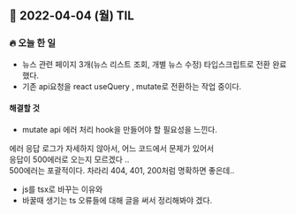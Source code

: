 ## 📆 2022-04-04 (월) TIL

### 🔥 오늘 한 일 <br>

- 뉴스 관련 페이지 3개(뉴스 리스트 조회, 개별 뉴스 수정) 타입스크립트로 전환 완료했다.
- 기존 api요청을 react useQuery , mutate로 전환하는 작업 중이다. 

#### 해결할 것 
- mutate api 에러 처리 hook을 만들어야 할 필요성을 느낀다.   

에러 응답 로그가 자세하지 않아서, 어느 코드에서 문제가 있어서     
응답이 500에러로 오는지 모르겠다 ..   
500에러는 포괄적이다. 차라리 404, 401, 200처럼 명확하면 좋은데..   


- js를 tsx로 바꾸는 이유와  
-  바꿀때 생기는 ts 오류들에 대해 글을 써서 정리해봐야 겠다. 
